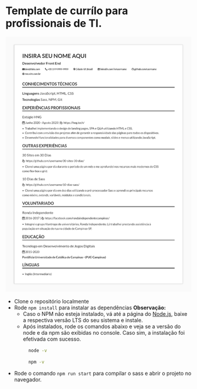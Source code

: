 # Template de currílo para profissionais de TI.

<img src="./src/exemplo-template.png" align="cente"/>

- Clone o repositório localmente
- Rode `npm install` para instalar as dependências
  **Observação:**
  - Caso o NPM não esteja instalado, vá até a página do [Node.js](https://nodejs.org/en/download/), baixe a respectiva versão LTS do seu sistema e instale.
  - Após instalados, rode os comandos abaixo e veja se a versão do node e da npm são exibidas no console. Caso sim, a instalação foi efetivada com sucesso.
    ```bash
      node -v
    ```
    ```bash
      npm -v
    ```
- Rode o comando `npm run start` para compilar o sass e abrir o projeto no navegador.